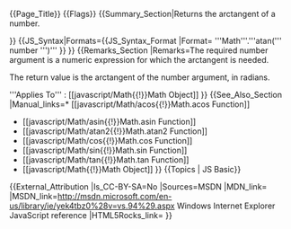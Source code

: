 {{Page_Title}}
{{Flags}}
{{Summary_Section|Returns the arctangent of a number.

}}
{{JS_Syntax|Formats={{JS_Syntax_Format
|Format= '''Math'''.'''atan(''' number ''')''' }}
}}
{{Remarks_Section
|Remarks=The required number argument is a numeric expression for which the arctangent is needed.

The return value is the arctangent of the number argument, in radians.

'''Applies To''' : [[javascript/Math{{!}}Math Object]]
}}
{{See_Also_Section
|Manual_links=* [[javascript/Math/acos{{!}}Math.acos Function]]
* [[javascript/Math/asin{{!}}Math.asin Function]]
* [[javascript/Math/atan2{{!}}Math.atan2 Function]]
* [[javascript/Math/cos{{!}}Math.cos Function]]
* [[javascript/Math/sin{{!}}Math.sin Function]]
* [[javascript/Math/tan{{!}}Math.tan Function]]
* [[javascript/Math{{!}}Math Object]]
}}
{{Topics | JS Basic}}

{{External_Attribution
|Is_CC-BY-SA=No
|Sources=MSDN
|MDN_link=
|MSDN_link=http://msdn.microsoft.com/en-us/library/ie/yek4tbz0%28v=vs.94%29.aspx Windows Internet Explorer JavaScript reference
|HTML5Rocks_link=
}}